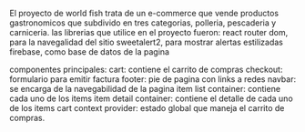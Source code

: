 El proyecto de world fish trata de un e-commerce que vende productos gastronomicos que subdivido en tres categorias, polleria, pescaderia y carniceria.
las librerias que utilice en el proyecto fueron:
react router dom, para la navegalidad del sitio
sweetalert2, para mostrar alertas estilizadas
firebase, como base de datos de la pagina

componentes principales:
cart: contiene el carrito de compras
checkout: formulario para emitir factura
footer: pie de pagina con links a redes
navbar: se encarga de la navegabilidad de la pagina
item list container: contiene cada uno de los items
item detail container: contiene el detalle de cada uno de los items
cart context provider: estado global que maneja el carrito de compras.
